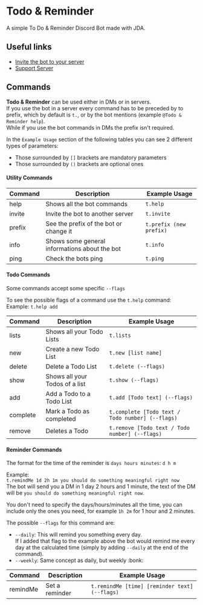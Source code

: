 # Todo & Reminder
A simple To Do &amp; Reminder Discord Bot made with JDA.  

## Useful links
- [Invite the bot to your server](https://discord.com/oauth2/authorize?client_id=763067629023526954&scope=bot&permissions=289792)
- [Support Server](https://discord.com/invite/pE4VfWF)

## Commands
**Todo & Reminder** can be used either in DMs or in servers.  
If you use the bot in a server every command has to be preceded by to prefix, which by default is `t.`, or by the bot mentions (example `@Todo & Reminder help`).  
While if you use the bot commands in DMs the prefix isn't required.  

In the `Example Usage` section of the following tables you can see 2 different types of parameters:  
- Those surrounded by `[]` brackets are mandatory parameters
- Those surrounded by `()` brackets are optional ones  

#### Utility Commands
| Command  |  Description | Example Usage |
|----|----|----|
| help  | Shows all the bot commands  |  `t.help` |
| invite  | Invite the bot to another server  |  `t.invite` |
|  prefix |  See the prefix of the bot or change it |  `t.prefix (new prefix)` |
| info  | Shows some general informations about the bot  | `t.info`  |
|  ping | Check the bots ping  | `t.ping`  |

#### Todo Commands
Some commands accept some specific `--flags`  

To see the possible flags of a command use the `t.help` command:  
Example: `t.help add`  

| Command  |  Description | Example Usage |
|----|-----|-----|
|  lists |  Shows all your Todo Lists |  `t.lists` |
| new  | Create a new Todo List  |  `t.new [list name]` |
| delete  | Delete a Todo List  |  `t.delete (--flags)` |
| show  | Shows all your Todos of a list  | `t.show (--flags)`  |
|  add | Add a Todo to a Todo List  | `t.add [Todo text] (--flags)`  |
|  complete | Mark a Todo as completed  | `t.complete [Todo text / Todo number] (--flags)`  |
|  remove | Deletes a Todo  | `t.remove [Todo text / Todo number] (--flags)`  |  


#### Reminder Commands
The format for the time of the reminder is `days hours minutes`: `d h m`  

Example:  
`t.remindMe 1d 2h 1m you should do something meaningful right now`  
The bot will send you a DM in 1 day 2 hours and 1 minute, the text of the DM will be `you should do something meaningful right now`.  
  
You don't need to specify the days/hours/minutes all the time, you can include only the ones you need, for example `1h 2m` for 1 hour and 2 minutes.  
  
The possible `--flags` for this command are:
- `--daily`: This will remind you something every day.  
If I added that flag to the example above the bot would remind me every day at the calculated time (simply by adding `--daily` at the end of the command).
- `--weekly`: Same concept as daily, but weekly :bonk:  

| Command  |  Description | Example Usage |
|----|-----|-----|
|  remindMe |  Set a reminder |  `t.remindMe [time] [reminder text] (--flags)` |